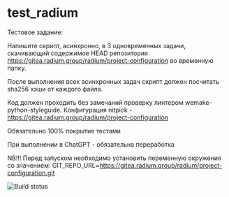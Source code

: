 # test_radium
Тестовое задание:

Напишите скрипт, асинхронно, в 3 одновременных задачи, скачивающий содержимое HEAD репозитория https://gitea.radium.group/radium/project-configuration во временную папку.

После выполнения всех асинхронных задач скрипт должен посчитать sha256 хэши от каждого файла.

Код должен проходить без замечаний проверку линтером wemake-python-styleguide. Конфигурация nitpick - https://gitea.radium.group/radium/project-configuration

Обязательно 100% покрытие тестами

При выполнении в ChatGPT - обязательна переработка


NB!!! Перед запуском необходимо установить переменную окружения со значением:
GIT_REPO_URL=https://gitea.radium.group/radium/project-configuration.git


![Build status](https://github.com/sergeymaksheev/test_radium/actions/workflows/testing.yml)